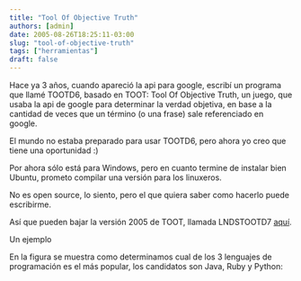 ```yaml
---
title: "Tool Of Objective Truth"
authors: [admin]
date: 2005-08-26T18:25:11-03:00
slug: "tool-of-objective-truth"
tags: ["herramientas"]
draft: false
---
```


Hace ya 3 años, cuando apareció la api para google, escribí un programa
que llamé TOOTD6, basado en TOOT: Tool Of Objective Truth, un juego, que
usaba la api de google para determinar la verdad objetiva, en base a la
cantidad de veces que un término (o una frase) sale referenciado en
google.

El mundo no estaba preparado para usar TOOTD6, pero ahora yo creo que
tiene una oportunidad :)

Por ahora sólo está para Windows, pero en cuanto termine de instalar
bien Ubuntu, prometo compilar una versión para los linuxeros.

No es open source, lo siento, pero el que quiera saber como hacerlo
puede escribirme.

Así que pueden bajar la versión 2005 de TOOT, llamada LNDSTOOTD7
[aquí](http://replay.waybackmachine.org/20060211180549/http://www.lnds.net/downloads/LndsTootD7.zip).

Un ejemplo

En la figura se muestra como determinamos cual de los 3 lenguajes de
programación es el más popular, los candidatos son Java, Ruby y Python:

